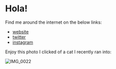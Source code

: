 # Hola!

Find me around the internet on the below links:
- [website](https://arpit.tk)
- [twitter](https://twitter.com/arpitbatra123)
- [instagram](https://instagram.com/arpitbatra123)

Enjoy this photo I clicked of a cat I recently ran into:

![IMG_0022](https://user-images.githubusercontent.com/21967563/87129198-90f08000-c2ae-11ea-94bc-f8259af350f6.jpg)



